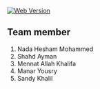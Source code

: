 [![Web Version](https://img.shields.io/badge/Shield_Buttons-37a779?style=for-the-badge)](https://bow-handstand-732.notion.site/README-d95f601bfb8c46e49d20da3673d3bde0)

## Team member

1. Nada Hesham Mohammed 
2. Shahd Ayman  
3. Mennat Allah Khalifa 
4. Manar Yousry 
5. Sandy Khalil 

